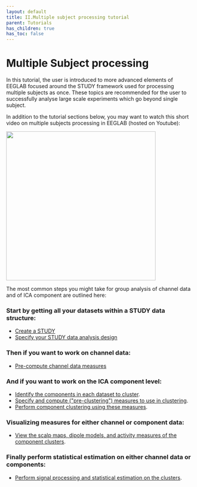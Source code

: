 ```yaml
---
layout: default
title: II.Multiple subject processing tutorial
parent: Tutorials
has_children: true
has_toc: false
---
```


Multiple Subject processing
===============================
In this tutorial, the user is introduced to more advanced elements of EEGLAB focused around the STUDY
framework used for processing multiple subjects as once. These topics
are recommended for the user to successfully analyse large scale
experiments which go beyond single subject. 

In addition to the tutorial sections below, you may want to watch this short video on multiple subjects processing
 in EEGLAB (hosted on Youtube):

<a href="https://www.youtube.com/watch?v=kofJh7biGsE"><img align="center" width="400" height="400" src= "{{ site.baseurl }}/assets/images/yt_multiple_subjects.png"></a>


The most common steps you might take for group analysis of channel data and of ICA component are outlined here:

### Start by getting all your datasets within a STUDY data structure:

- [Create a STUDY](/tutorials/multi-subject/study-creation.html)
- [Specify your STUDY data analysis design](/tutorials/multi-subject/working-with-STUDY-designs.html)

### Then if you want to work on channel data:

- [Pre-compute channel data measures](/tutorials/multi-subject/STUDY-data-visualization-tools.html#precomputing-channel-measures)

### And if you want to work on the ICA component level:

- [Identify the components in each dataset to
    cluster](/tutorials/multi-subject/component-clustering-tools.html#Clustering_Methods "wikilink").
- [Specify and compute ("pre-clustering") measures to use in
    clustering](/tutorials/multi-subject/component-clustering-tools.html#Clustering_Methods "wikilink").
- [Perform component clustering using these
    measures](/tutorials/multi-subject/component-clustering-tools.html#Clustering_Methods "wikilink").
    
### Visualizing measures for either channel or component data:

- [View the scalp maps, dipole models, and activity measures of the
    component
    clusters](/tutorials/multi-subject/component-clustering-tools.html#Editing_clusters "wikilink").

### Finally perform statistical estimation on either channel data or components:
- [Perform signal processing and statistical estimation on the
    clusters](/tutorials/multi-subject/study-statistics-and-visualization-options.html).



